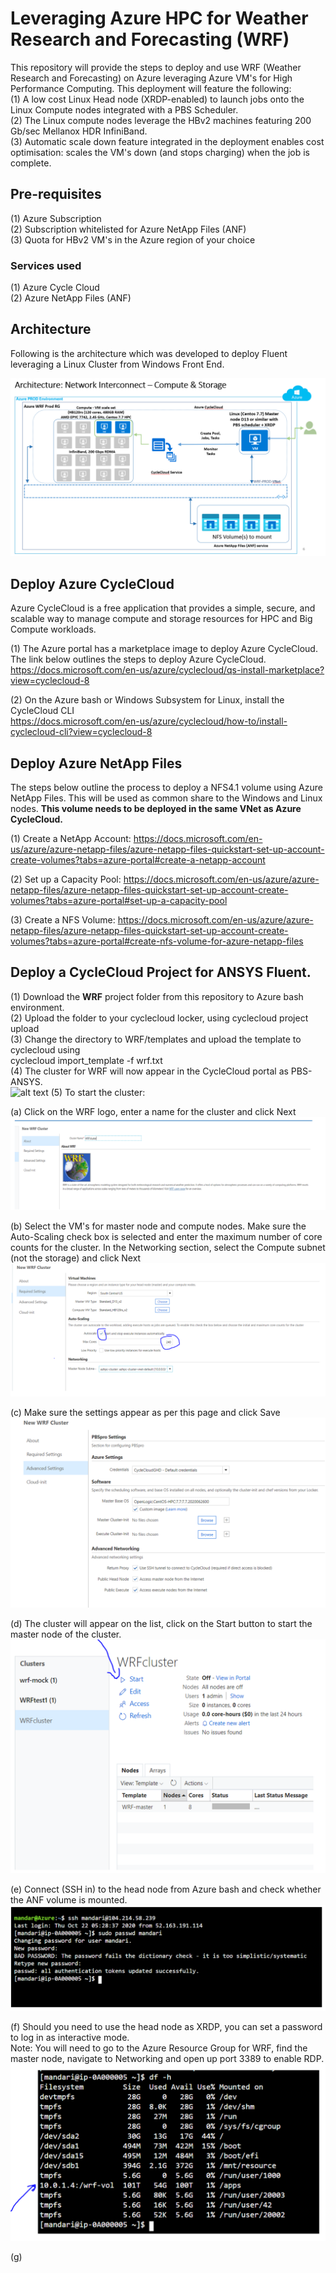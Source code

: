 # Leveraging Azure HPC for Weather Research and Forecasting (WRF)

This repository will provide the steps to deploy and use WRF (Weather Research and Forecasting) on Azure leveraging Azure VM's for High Performance Computing. 
This deployment will feature the following: \
(1) A low cost Linux Head node (XRDP-enabled) to launch jobs onto the Linux Compute nodes integrated with a PBS Scheduler. \
(2) The Linux compute nodes leverage the HBv2 machines featuring 200 Gb/sec Mellanox HDR InfiniBand. \
(3) Automatic scale down feature integrated in the deployment enables cost optimisation: scales the VM's down (and stops charging) when the job is complete. 

## Pre-requisites

(1) Azure Subscription \
(2) Subscription whitelisted for Azure NetApp Files (ANF) \
(3) Quota for HBv2 VM's in the Azure region of your choice 

### Services used
(1) Azure Cycle Cloud \
(2) Azure NetApp Files (ANF) 

## Architecture
Following is the architecture which was developed to deploy Fluent leveraging a Linux Cluster from Windows Front End. 

![alt text](https://github.com/mandargujrathi/Cyclecloud-WRF/blob/main/Images/WRF_1.PNG)


## Deploy Azure CycleCloud
Azure CycleCloud is a free application that provides a simple, secure, and scalable way to manage compute and storage resources for HPC and Big Compute workloads.

(1) The Azure portal has a marketplace image to deploy Azure CycleCloud. The link below outlines the steps to deploy Azure CycleCloud. \
https://docs.microsoft.com/en-us/azure/cyclecloud/qs-install-marketplace?view=cyclecloud-8

(2) On the Azure bash or Windows Subsystem for Linux, install the CycleCloud CLI \
https://docs.microsoft.com/en-us/azure/cyclecloud/how-to/install-cyclecloud-cli?view=cyclecloud-8

## Deploy Azure NetApp Files
The steps below outline the process to deploy a NFS4.1 volume using Azure NetApp Files. This will be used as common share to the Windows and Linux nodes.
**This volume needs to be deployed in the same VNet as Azure CycleCloud.** 

(1) Create a NetApp Account: https://docs.microsoft.com/en-us/azure/azure-netapp-files/azure-netapp-files-quickstart-set-up-account-create-volumes?tabs=azure-portal#create-a-netapp-account 

(2) Set up a Capacity Pool: https://docs.microsoft.com/en-us/azure/azure-netapp-files/azure-netapp-files-quickstart-set-up-account-create-volumes?tabs=azure-portal#set-up-a-capacity-pool 

(3) Create a NFS Volume: https://docs.microsoft.com/en-us/azure/azure-netapp-files/azure-netapp-files-quickstart-set-up-account-create-volumes?tabs=azure-portal#create-nfs-volume-for-azure-netapp-files

## Deploy a CycleCloud Project for ANSYS Fluent. 
(1) Download the **WRF** project folder from this repository to Azure bash environment. \
(2) Upload the folder to your cyclecloud locker, using cyclecloud project upload <locker-name> \
(3) Change the directory to WRF/templates and upload the template to cyclecloud using \
  cyclecloud import_template -f wrf.txt \
(4) The cluster for WRF will now appear in the CycleCloud portal as PBS-ANSYS. \
  ![alt text](https://github.com/mandargujrathi/CycleCloud-Fluent-Win-Linux/blob/main/WRF_Cluster.PNG)
(5) To start the cluster: 
  
(a) Click on the WRF logo, enter a name for the cluster and click Next \
  ![alt text](https://github.com/mandargujrathi/Cyclecloud-WRF/blob/main/Images/WRF_2.PNG) 
  

(b) Select the VM's for master node and compute nodes. Make sure the Auto-Scaling check box is selected and enter the maximum number of core counts for the cluster. In the Networking section, select the Compute subnet (not the storage) and click Next \
     ![alt text](https://github.com/mandargujrathi/Cyclecloud-WRF/blob/main/Images/WRF_3.PNG) 
     

(c)  Make sure the settings appear as per this page and click Save \
    ![alt text](https://github.com/mandargujrathi/Cyclecloud-WRF/blob/main/Images/WRF_4.PNG) 
    

(d) The cluster will appear on the list, click on the Start button to start the master node of the cluster. \
    ![alt text](https://github.com/mandargujrathi/Cyclecloud-WRF/blob/main/Images/WRF_5.PNG) 
    

(e) Connect (SSH in) to the head node from Azure bash and check whether the ANF volume is mounted. \
![alt text](https://github.com/mandargujrathi/Cyclecloud-WRF/blob/main/Images/WRF_6.PNG) 


(f) Should you need to use the head node as XRDP, you can set a password to log in as interactive mode. \
Note: You will need to go to the Azure Resource Group for WRF, find the master node, navigate to Networking and open up port 3389 to enable RDP. 
![alt text](https://github.com/mandargujrathi/Cyclecloud-WRF/blob/main/Images/WRF_7.PNG) 


(g) 
